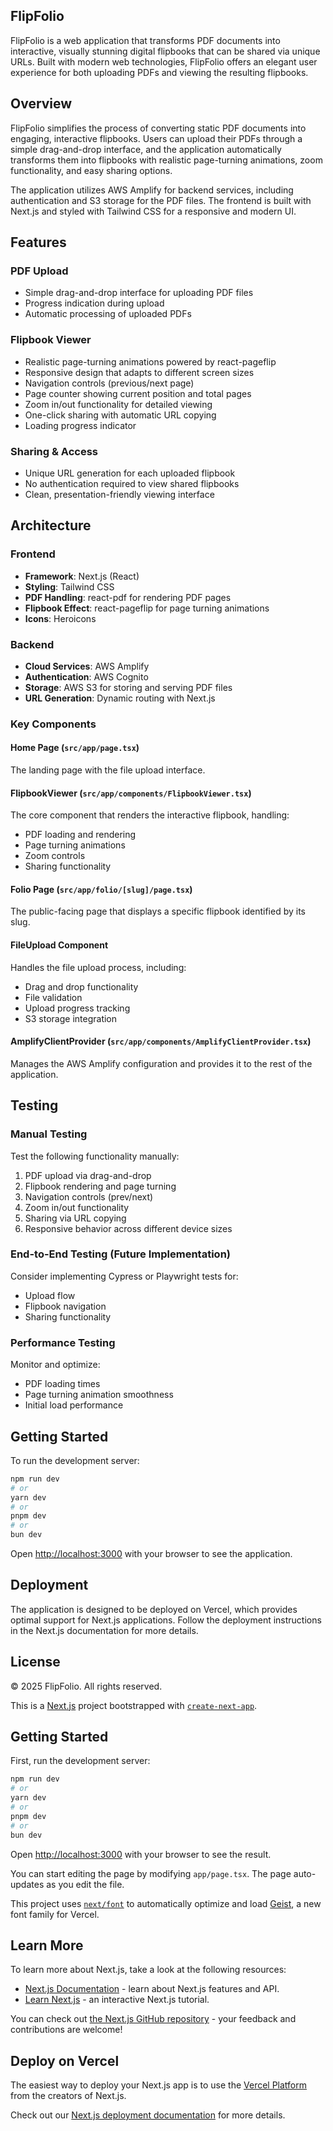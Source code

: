 ## FlipFolio

FlipFolio is a web application that transforms PDF documents into interactive, visually stunning digital flipbooks that can be shared via unique URLs. Built with modern web technologies, FlipFolio offers an elegant user experience for both uploading PDFs and viewing the resulting flipbooks.

## Overview

FlipFolio simplifies the process of converting static PDF documents into engaging, interactive flipbooks. Users can upload their PDFs through a simple drag-and-drop interface, and the application automatically transforms them into flipbooks with realistic page-turning animations, zoom functionality, and easy sharing options.

The application utilizes AWS Amplify for backend services, including authentication and S3 storage for the PDF files. The frontend is built with Next.js and styled with Tailwind CSS for a responsive and modern UI.

## Features

### PDF Upload
- Simple drag-and-drop interface for uploading PDF files
- Progress indication during upload
- Automatic processing of uploaded PDFs

### Flipbook Viewer
- Realistic page-turning animations powered by react-pageflip
- Responsive design that adapts to different screen sizes
- Navigation controls (previous/next page)
- Page counter showing current position and total pages
- Zoom in/out functionality for detailed viewing
- One-click sharing with automatic URL copying
- Loading progress indicator

### Sharing & Access
- Unique URL generation for each uploaded flipbook
- No authentication required to view shared flipbooks
- Clean, presentation-friendly viewing interface

## Architecture

### Frontend
- **Framework**: Next.js (React)
- **Styling**: Tailwind CSS
- **PDF Handling**: react-pdf for rendering PDF pages
- **Flipbook Effect**: react-pageflip for page turning animations
- **Icons**: Heroicons

### Backend
- **Cloud Services**: AWS Amplify
- **Authentication**: AWS Cognito
- **Storage**: AWS S3 for storing and serving PDF files
- **URL Generation**: Dynamic routing with Next.js

### Key Components

#### Home Page (`src/app/page.tsx`)
The landing page with the file upload interface.

#### FlipbookViewer (`src/app/components/FlipbookViewer.tsx`)
The core component that renders the interactive flipbook, handling:
- PDF loading and rendering
- Page turning animations
- Zoom controls
- Sharing functionality

#### Folio Page (`src/app/folio/[slug]/page.tsx`)
The public-facing page that displays a specific flipbook identified by its slug.

#### FileUpload Component
Handles the file upload process, including:
- Drag and drop functionality
- File validation
- Upload progress tracking
- S3 storage integration

#### AmplifyClientProvider (`src/app/components/AmplifyClientProvider.tsx`)
Manages the AWS Amplify configuration and provides it to the rest of the application.

## Testing

### Manual Testing
Test the following functionality manually:
1. PDF upload via drag-and-drop
2. Flipbook rendering and page turning
3. Navigation controls (prev/next)
4. Zoom in/out functionality
5. Sharing via URL copying
6. Responsive behavior across different device sizes

### End-to-End Testing (Future Implementation)
Consider implementing Cypress or Playwright tests for:
- Upload flow
- Flipbook navigation
- Sharing functionality

### Performance Testing
Monitor and optimize:
- PDF loading times
- Page turning animation smoothness
- Initial load performance

## Getting Started

To run the development server:

```bash
npm run dev
# or
yarn dev
# or
pnpm dev
# or
bun dev
```

Open [http://localhost:3000](http://localhost:3000) with your browser to see the application.

## Deployment

The application is designed to be deployed on Vercel, which provides optimal support for Next.js applications. Follow the deployment instructions in the Next.js documentation for more details.

## License

© 2025 FlipFolio. All rights reserved.

This is a [Next.js](https://nextjs.org) project bootstrapped with [`create-next-app`](https://nextjs.org/docs/app/api-reference/cli/create-next-app).

## Getting Started

First, run the development server:

```bash
npm run dev
# or
yarn dev
# or
pnpm dev
# or
bun dev
```

Open [http://localhost:3000](http://localhost:3000) with your browser to see the result.

You can start editing the page by modifying `app/page.tsx`. The page auto-updates as you edit the file.

This project uses [`next/font`](https://nextjs.org/docs/app/building-your-application/optimizing/fonts) to automatically optimize and load [Geist](https://vercel.com/font), a new font family for Vercel.

## Learn More

To learn more about Next.js, take a look at the following resources:

- [Next.js Documentation](https://nextjs.org/docs) - learn about Next.js features and API.
- [Learn Next.js](https://nextjs.org/learn) - an interactive Next.js tutorial.

You can check out [the Next.js GitHub repository](https://github.com/vercel/next.js) - your feedback and contributions are welcome!

## Deploy on Vercel

The easiest way to deploy your Next.js app is to use the [Vercel Platform](https://vercel.com/new?utm_medium=default-template&filter=next.js&utm_source=create-next-app&utm_campaign=create-next-app-readme) from the creators of Next.js.

Check out our [Next.js deployment documentation](https://nextjs.org/docs/app/building-your-application/deploying) for more details.
